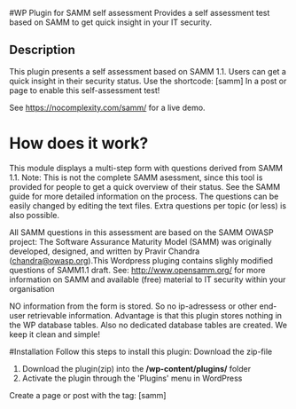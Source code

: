 #WP Plugin for SAMM self assessment
Provides a self assessment test based on SAMM to get quick insight in your IT security.

## Description
This plugin presents a self assessment based on SAMM 1.1. Users can get a quick insight in their security status.
Use the shortcode:
[samm]
In a post or page to enable this self-assessment test!

See https://nocomplexity.com/samm/ for a live demo.

# How does it work?
This module displays a multi-step form with questions derived from SAMM 1.1. Note: This is not the complete SAMM asessment, since
this tool is provided for people to get a quick overview of their status. See the SAMM guide for more detailed information on the process.
The questions can be easily changed by editing the text files. Extra questions per topic (or less) is also possible.

All SAMM questions in this assessment are based on the SAMM OWASP project:
The Software Assurance Maturity Model (SAMM) was originally developed, designed, and written by
Pravir Chandra (chandra@owasp.org).This Wordpress pluging contains slighly modified questions of SAMM1.1 draft. 
See: http://www.opensamm.org/ for more information on SAMM and available (free) material to IT security within your organisation 

NO information from the form is stored. So no ip-adressess or other end-user retrievable information. Advantage is that this plugin stores nothing in the WP database tables. 
Also no dedicated database tables are created. We keep it clean and simple!

#Installation
Follow this steps to install this plugin:
Download the zip-file

1. Download the plugin(zip) into the **/wp-content/plugins/** folder
2. Activate the plugin through the 'Plugins' menu in WordPress

Create a page or post with the tag:
[samm] 
